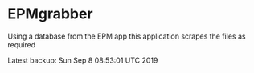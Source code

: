 # EPMgrabber
Using a database from the EPM app this application scrapes the files as required


Latest backup: Sun Sep 8 08:53:01 UTC 2019
